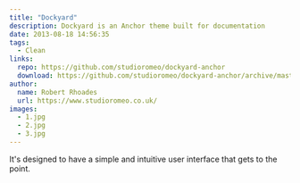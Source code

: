```yaml
---
title: "Dockyard"
description: Dockyard is an Anchor theme built for documentation
date: 2013-08-18 14:56:35
tags:
  - Clean
links:
  repo: https://github.com/studioromeo/dockyard-anchor
  download: https://github.com/studioromeo/dockyard-anchor/archive/master.zip
author:
  name: Robert Rhoades
  url: https://www.studioromeo.co.uk/
images:
  - 1.jpg
  - 2.jpg
  - 3.jpg
---
```


It's designed to have a simple and intuitive user interface that gets to the point.
